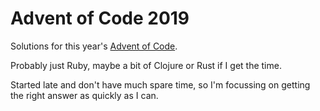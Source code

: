 # Advent of Code 2019

Solutions for this year's [Advent of Code](https://adventofcode.com/2019).

Probably just Ruby, maybe a bit of Clojure or Rust if I get the time.

Started late and don't have much spare time, so I'm focussing on getting the
right answer as quickly as I can.
